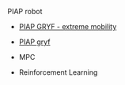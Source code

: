 
PIAP robot

* [PIAP GRYF - extreme mobility](https://www.youtube.com/watch?v=rxESGyILEos)

* [PIAP gryf](https://www.antyterroryzm.com/portfolio-posts/robot-piap-gryf/)



* MPC
* Reinforcement Learning
